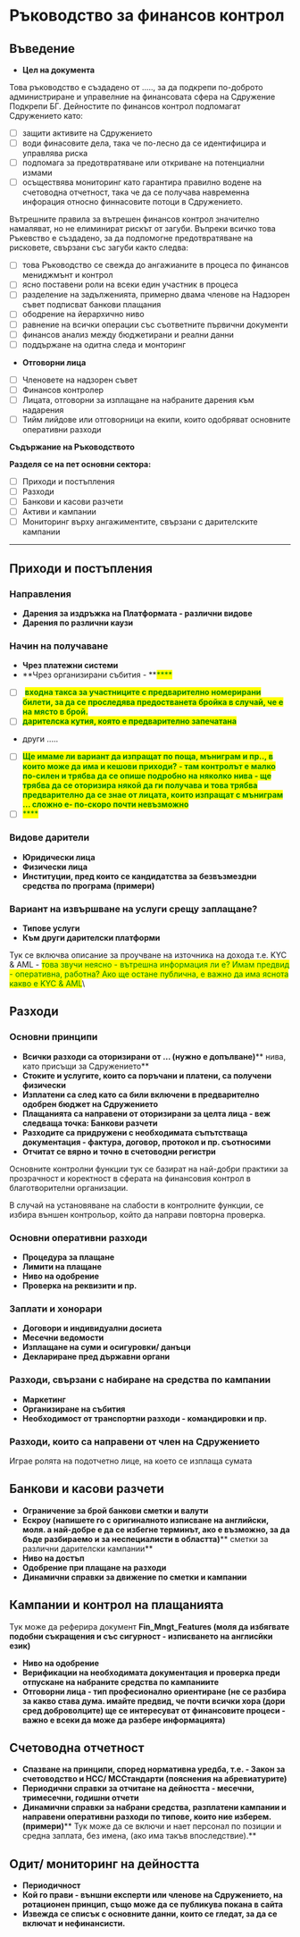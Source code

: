 # Ръководство за финансов контрол

## **Въведение**

* **Цел на документа**&#x20;

Това ръководство е създадено от ....., за да подкрепи по-доброто администриране и управелние на финансовата сфера на Сдружение Подкрепи БГ. Дейностите по финансов контрол подпомагат Сдружението  като:

* [ ] защити активите на Сдружението
* [ ] води финасовите дела, така че по-лесно да се идентифицира и управлява риска
* [ ] подпомага за предотвратяване или откриване на потенциални измами
* [ ] осъществява мониторинг като гарантира правилно водене на счетоводна отчетност, така че да се получава навременна инфорация относно финнасовите потоци в Сдружението.  &#x20;

Вътрешните правила за вътрешен финансов контрол значително намаляват, но не елиминират рискът от загуби. Въпреки всичко това Ръкевство е създадено, за да подпомогне предотвратяване на рисковете, свързани със загуби както следва:

* [ ] това Ръководство се свежда до ангажианите в процеса по финансов мениджмънт и контрол
* [ ] ясно поставени роли на всеки един участник в процеса
* [ ] разделение на задълженията, примерно двама членове на Надзорен съвет подписват банкови плащания
* [ ] ободрение на йерархично ниво
* [ ] равнение на всички операции със съответните първични документи
* [ ] финансов анализ между бюджетирани и реални данни
* [ ] поддържане на одитна следа и монторинг

<!---->

* **Отговорни лица**

<!---->

* [ ] Членовете на надзорен съвет&#x20;
* [ ] Финансов контролер&#x20;
* [ ] Лицата, отговорни за изплащане на набраните дарения към надарения&#x20;
* [ ] Тийм лийдове или отговорници на екипи, които одобряват основните оперативни разходи

&#x20;**Съдържание на Ръководството**

**Разделя се на пет основни сектора:**

* [ ] Приходи и постъпления
* [ ] Разходи
* [ ] Банкови и касови разчети
* [ ] Активи и кампании
* [ ] Мониторинг върху ангажиментите, свързани с дарителските кампании

****

## **Приходи и постъпления**

### **Направления**

* **Дарения за издръжка на Платформата - различни видове**
* **Дарения по различни каузи**

### **Начин на получаване**&#x20;

* **Чрез платежни системи**
* **Чрез организирани събития - **<mark style="color:green;">****</mark>&#x20;

<!---->

* [ ] &#x20;<mark style="color:green;">**входна такса за участниците с предварително номерирани билети, за да се проследява предостванета бройка в случай, че е на място в брой.**</mark>
* [ ] <mark style="color:green;">**дарителска кутия, която е предварително запечатана**</mark>

<!---->

* други .....

<!---->

* [ ] <mark style="color:green;">**Ще имаме ли вариант да изпращат по поща, мъниграм и пр.., в които може да има и кешови приходи? - там контролът е малко по-силен и трябва да се опише подробно на няколко нива - ще трябва да се оторизира някой да ги получава и това трябва предварително да се знае от лицата, които изпращат с мъниграм ... сложно е- по-скоро почти невъзможно**</mark>
* [ ] <mark style="color:green;">****</mark>

### **Видове дарители**

* **Юридически лица**
* **Физически лица**
* **Институции, пред които се кандидатства за безвъзмездни средства по програма **<mark style="color:green;">**(примери)**</mark>

### **Вариант на извършване на услуги срещу заплащане?**

* **Типове услуги**
* **Към други дарителски платформи**

Тук се включва описание за проучване на източника на дохода т.е. KYC & AML - <mark style="color:green;">това звучи неясно - вътрешна информация ли е? Имам предвид - оперативна, работна? Ако ще остане публична, е важно да има яснота какво е  KYC & AML</mark>\


## **Разходи**

### **Основни принципи**

* **Всички разходи са оторизирани от **<mark style="color:green;">**… (нужно е допълване)**</mark>** нива, като присъщи за Сдружението**
* **Стоките и услугите, които са поръчани и платени, са получени физически**
* **Изплатени са след като са били включени в предварително одобрен бюджет на Сдружението**
* **Плащанията са направени от оторизирани за целта лица - веж следваща точка: Банкови разчети**
* **Разходите са придружени с необходимата съпътстваща документация - фактура, договор, протокол и пр. съотносими**
* **Отчитат се вярно и точно в счетоводни регистри**

Основните контролни функции тук се базират на най-добри практики за прозрачност и коректност в сферата на финансовия контрол в благотворителни организации.

В случай на установяване на слабости в контролните функции, се избира външен контрольор, който да направи повторна проверка.

### **Основни оперативни разходи**

* **Процедура за плащане**
* **Лимити на плащане**
* **Ниво на одобрение**
* **Проверка на реквизити и пр.**

### **Заплати и хонорари**

* **Договори и индивидуални досиета**
* **Месечни ведомости**
* **Изплащане на суми и осигуровки/ данъци**
* **Деклариране пред държавни органи**

### **Разходи, свързани с набиране на средства по кампании**

* **Маркетинг**
* **Организиране на събития**
* **Необходимост от транспортни разходи - командировки и пр.**

### **Разходи, които са направени от член на Сдружението**

&#x20;Играе ролята на подотчетно лице, на което се изплаща сумата

## **Банкови и касови разчети**

* **Ограничение за брой банкови сметки и валути**
* **Ескроу **<mark style="color:green;">**(напишете го с оригиналното изписване на английски, моля. а най-добре е да се избегне терминът, ако е възможно, за да бъде разбираемо и за неспециалисти в областта)**</mark>** сметки за различни дарителски кампании**
* **Ниво на достъп**&#x20;
* **Одобрение при плащане на разходи**
* **Динамични справки за движение по сметки и кампании**

## **Кампании и контрол на плащанията**

Тук може да реферира документ **Fin\_Mngt\_Features **<mark style="color:green;">**(моля да избягвате подобни съкращения и със сигурност - изписването на англисйки език)**</mark>

* **Ниво на одобрение**
* **Верификации на необходимата документация и проверка преди отпускане на набраните средства по кампаниите**
* **Отговорни лица - тип професионално ориентиране **<mark style="color:green;">**(не се разбира за какво става дума. имайте предвид, че почти всички хора (дори сред доброволците) ще се интересуват от финансовите процеси - важно е всеки да може да разбере информацията)**</mark>

## **Счетоводна отчетност**

* **Спазване на принципи, според нормативна уредба, т.е. - Закон за счетоводство и НСС/ МССтандарти **<mark style="color:green;">**(пояснения на абревиатурите)**</mark>
* **Периодични справки за отчитане на дейността - месечни, тримесечни, годишни отчети**
* **Динамични справки за набрани средства, разплатени кампании и направени оперативни разходи по типове, които ние изберем. **<mark style="color:green;">**(примери)**</mark>** Тук може да се включи и нает персонал по позиции и средна заплата, без имена, (ако има такъв впоследствие).**

## **Одит/ мониторинг на дейността**

* **Периодичност**
* **Кой го прави - външни експерти или членове на Сдружението, на ротационен принцип, също може да се публикува покана в сайта**
* **Извежда се списък с основните данни, които се гледат, за да се включат и нефинансисти.**
